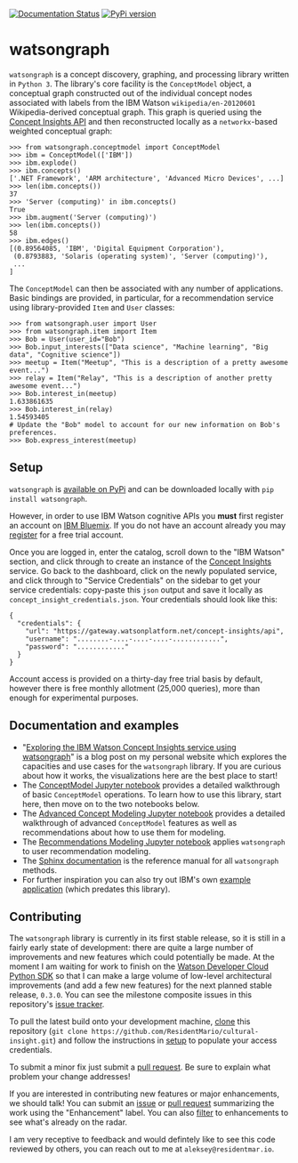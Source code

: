 [![Documentation Status](https://readthedocs.org/projects/watsongraph/badge/?version=latest)](http://watsongraph.readthedocs.org/en/latest/?badge=latest)
[![PyPi version](https://img.shields.io/pypi/v/watsongraph.svg)](https://pypi.python.org/pypi/watsongraph/)

# watsongraph
`watsongraph` is a concept discovery, graphing, and processing library written in `Python 3`. The library's
core facility is the `ConceptModel` object, a conceptual graph constructed out of the individual concept nodes
associated with labels from the IBM Watson `wikipedia/en-20120601` Wikipedia-derived conceptual graph. This graph is
queried using the [Concept Insights API](http://www.ibm.com/smarterplanet/us/en/ibmwatson/developercloud/concept-insights.html)
and then reconstructed locally as a `networkx`-based weighted conceptual graph:

```
>>> from watsongraph.conceptmodel import ConceptModel
>>> ibm = ConceptModel(['IBM'])
>>> ibm.explode()
>>> ibm.concepts()
['.NET Framework', 'ARM architecture', 'Advanced Micro Devices', ...]
>>> len(ibm.concepts())
37
>>> 'Server (computing)' in ibm.concepts()
True
>>> ibm.augment('Server (computing)')
>>> len(ibm.concepts())
58
>>> ibm.edges()
[(0.89564085, 'IBM', 'Digital Equipment Corporation'),
 (0.8793883, 'Solaris (operating system)', 'Server (computing)'),
 ...
]

```

The `ConceptModel` can then be associated with any number of applications. Basic bindings are provided, in
particular, for a recommendation service using library-provided `Item` and `User` classes:

```
>>> from watsongraph.user import User
>>> from watsongraph.item import Item
>>> Bob = User(user_id="Bob")
>>> Bob.input_interests(["Data science", "Machine learning", "Big data", "Cognitive science"])
>>> meetup = Item("Meetup", "This is a description of a pretty awesome event...")
>>> relay = Item("Relay", "This is a description of another pretty awesome event...")
>>> Bob.interest_in(meetup)
1.633861635
>>> Bob.interest_in(relay)
1.54593405
# Update the "Bob" model to account for our new information on Bob's preferences.
>>> Bob.express_interest(meetup)
```

## Setup

`watsongraph` is [available on PyPi](https://pypi.python.org/pypi/watsongraph/) and can be downloaded locally with `pip
install watsongraph`.

However, in order to use IBM Watson cognitive APIs you **must** first register an account on
[IBM Bluemix](https://console.ng.bluemix.net/). If you do not
have an account already you may [register](https://console.ng.bluemix.net/registration/) for a free trial account.

Once you are logged in, enter the catalog, scroll down to the "IBM Watson" section, and click through to create an
instance of the
[Concept Insights](http://www.ibm.com/smarterplanet/us/en/ibmwatson/developercloud/concept-insights.html) service. Go
 back to the dashboard, click on the newly populated service, and click through to "Service Credentials" on the
 sidebar to get your service credentials: copy-paste this `json` output and save it locally as
 `concept_insight_credentials.json`. Your credentials should look like this:

```
{
  "credentials": {
    "url": "https://gateway.watsonplatform.net/concept-insights/api",
    "username": "........-....-....-....-............",
    "password": "............"
  }
}
```

Account access is provided on a thirty-day free trial basis by default, however there is free monthly allotment
(25,000 queries), more than enough for experimental purposes.

## Documentation and examples

* "[Exploring the IBM Watson Concept Insights service using watsongraph](http://www.residentmar.io/2016/02/11/watsongraph-visualization.html)"
is a blog post on my personal website which explores the capacities and use cases for the `watsongraph` library. If
you are curious about how it works, the visualizations here are the best place to start!
* The [ConceptModel Jupyter notebook](http://nbviewer.jupyter.org/github/ResidentMario/watsongraph/blob/master/watsongraph%20-%20Concept%20Modeling.ipynb)
provides a detailed walkthrough of basic `ConceptModel` operations. To learn how to use this library, start here,
then move on to the two notebooks below.
* The [Advanced Concept Modeling Jupyter notebook](http://nbviewer.jupyter.org/github/ResidentMario/watsongraph/blob/master/watsongraph%20-%20Advanced%20Concept%20Modeling.ipynb)
provides a detailed walkthrough of advanced `ConceptModel` features as well as recommendations about how to use them
for modeling.
* The [Recommendations Modeling Jupyter notebook](http://nbviewer.jupyter.org/github/ResidentMario/watsongraph/blob/master/watsongraph%20-%20Recommendations.ipynb)
applies `watsongraph` to user recommendation modeling.
* The [Sphinx documentation](http://watsongraph.readthedocs.org/en/latest/) is the reference manual for all
`watsongraph` methods.
* For further inspiration you can also try out IBM's own
[example application](https://concept-insights-demo.mybluemix.net/) (which predates this library).

## Contributing

The `watsongraph` library is currently in its first stable release, so it is still in a fairly early state of
development: there are quite a large number of improvements and new features which could potentially be made. At the
moment I am waiting for work to finish on the [Watson Developer Cloud Python SDK](https://github.com/watson-developer-cloud/python-sdk)
so that  I can make a large volume of low-level architectural improvements (and add a few new features) for the next
planned stable release, `0.3.0`. You can see the milestone composite issues in this repository's
[issue tracker](https://github.com/ResidentMario/watsongraph/issues?q=is%3Aopen+is%3Aissue+milestone%3A0.3.0).

To pull the latest build onto your development machine, [clone](https://help.github.com/articles/cloning-a-repository/) this repository
(`git clone https://github.com/ResidentMario/cultural-insight.git`) and follow the instructions in [setup](#Setup) to
populate your access credentials.

To submit a minor fix just submit a [pull request](https://help.github.com/articles/using-pull-requests/). Be sure
to explain what problem your change addresses!

If you are interested in contributing new features or major enhancements, we should talk! You can submit an [issue](https://guides.github.com/features/issues/)
or [pull request](https://help.github.com/articles/using-pull-requests/) summarizing the work using the "Enhancement"
 label. You can also [filter](https://github.com/ResidentMario/watsongraph/labels/enhancement)
to enhancements to see what's already on the radar.

I am very receptive to feedback and would defintely like to see this code reviewed by others, you can reach out to me
at `aleksey@residentmar.io`.
